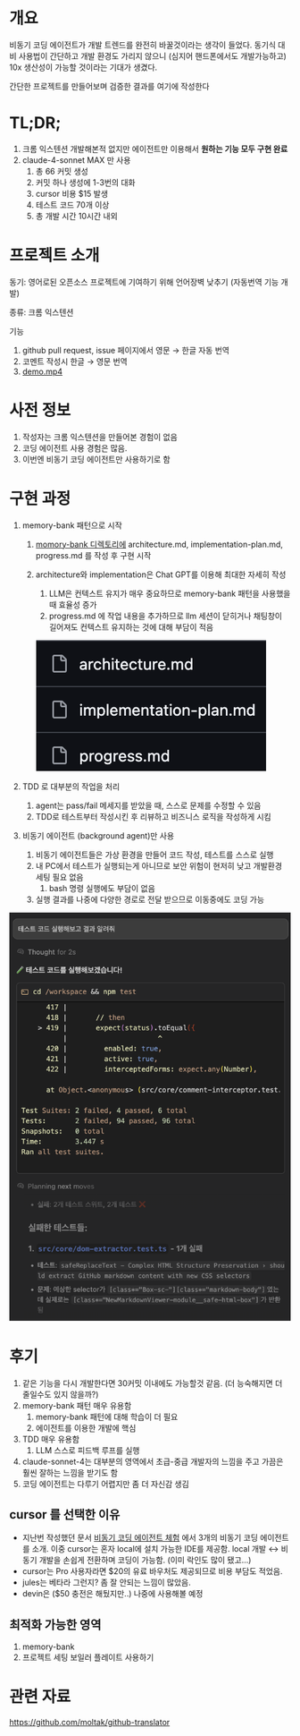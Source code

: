 # 개요

비동기 코딩 에이전트가 개발 트렌드를 완전히 바꿀것이라는 생각이 들었다. 동기식 대비 사용법이 간단하고 개발 환경도 가리지 않으니 (심지어 핸드폰에서도 개발가능하고) 10x 생산성이 가능할 것이라는 기대가 생겼다. 

간단한 프로젝트를 만들어보며 검증한 결과를 여기에 작성한다

# TL;DR;

1. 크롬 익스텐션 개발해본적 없지만 에이전트만 이용해서 **원하는 기능 모두 구현 완료**
2. claude-4-sonnet MAX 만 사용
    1. 총 66 커밋 생성
    2. 커밋 하나 생성에 1-3번의 대화
    3. cursor 비용 $15 발생
    4. 테스트 코드 70개 이상
    5. 총 개발 시간 10시간 내외

# 프로젝트 소개

동기: 영어로된 오픈소스 프로젝트에 기여하기 위해 언어장벽 낮추기 (자동번역 기능 개발)

종류: 크롬 익스텐션

기능

1. github pull request, issue 페이지에서 영문 → 한글 자동 번역
2. 코멘트 작성시 한글 → 영문 번역
3. [demo.mp4](images/demo.mp4)
    

# 사전 정보

1. 작성자는 크롬 익스텐션을 만들어본 경험이 없음
2. 코딩 에이전트 사용 경험은 많음.
3. 이번엔 비동기 코딩 에이전트만 사용하기로 함

# 구현 과정

1. memory-bank 패턴으로 시작
    1. [momory-bank 디렉토리에](https://github.com/moltak/github-translator/tree/main/memory-bank) architecture.md, implementation-plan.md, progress.md 를 작성 후 구현 시작
    2. architecture와 implementation은 Chat GPT를 이용해 최대한 자세히 작성
        1. LLM은 컨텍스트 유지가 매우 중요하므로 memory-bank 패턴을 사용했을 때 효율성 증가
        2. progress.md 에 작업 내용을 추가하므로 llm 세션이 닫히거나 채팅창이 길어져도 컨텍스트 유지하는 것에 대해 부담이 적음
        
        ![](images/image_1.png)
        
2. TDD 로 대부분의 작업을 처리
    1. agent는 pass/fail 메세지를 받았을 때, 스스로 문제를 수정할 수 있음
    2. TDD로 테스트부터 작성시킨 후 리뷰하고 비즈니스 로직을 작성하게 시킴
3. 비동기 에이전트 (background agent)만 사용
    1. 비동기 에이전트들은 가상 환경을 만들어 코드 작성, 테스트를 스스로 실행
    2. 내 PC에서 테스트가 실행되는게 아니므로 보안 위험이 현저히 낮고 개발환경 세팅 필요 없음
        1. bash 명령 실행에도 부담이 없음
    3. 실행 결과를 나중에 다양한 경로로 전달 받으므로 이동중에도 코딩 가능

![](images/image_2.png)

# 후기

1. 같은 기능을 다시 개발한다면 30커밋 이내에도 가능할것 같음. (더 능숙해지면 더 줄일수도 있지 않을까?)
2. memory-bank 패턴 매우 유용함
    1. memory-bank 패턴에 대해 학습이 더 필요
    2. 에이전트를 이용한 개발에 핵심
3. TDD 매우 유용함
    1. LLM 스스로 피드백 루프를 실행
4. claude-sonnet-4는 대부분의 영역에서 초급-중급 개발자의 느낌을 주고 가끔은 훨씬 잘하는 느낌을 받기도 함
5. 코딩 에이전트는 다루기 어렵지만 좀 더 자신감 생김

## cursor 를 선택한 이유

- 지난번 작성했던 문서 [비동기 코딩 에이전트 체험](https://www.notion.so/239fd8bcf5588023822fe11b5f3ec8df?pvs=21) 에서 3개의 비동기 코딩 에이전트를 소개. 이중 cursor는 혼자 local에 설치 가능한 IDE를 제공함. local 개발 ↔ 비동기 개발을 손쉽게 전환하며 코딩이 가능함. (이미 락인도 많이 됐고…)
- cursor는 Pro 사용자라면 $20의 유료 바우처도 제공되므로 비용 부담도 적었음.
- jules는 베타라 그런지? 좀 잘 안되는 느낌이 많았음.
- devin은 ($50 충전은 해뒀지만..) 나중에 사용해볼 예정

## 최적화 가능한 영역

1. memory-bank
2. 프로젝트 세팅 보일러 플레이트 사용하기

# 관련 자료

https://github.com/moltak/github-translator